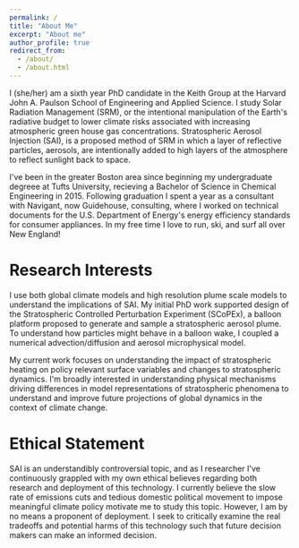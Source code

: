```yaml
---
permalink: /
title: "About Me"
excerpt: "About me"
author_profile: true
redirect_from: 
  - /about/
  - /about.html
---
```

I (she/her) am a sixth year PhD candidate in the Keith Group at the Harvard John A. Paulson School of Engineering and Applied Science. I study Solar Radiation Management (SRM), or the intentional manipulation of the Earth's radiative budget to lower climate risks associated with increasing atmospheric green house gas concentrations. Stratospheric Aerosol Injection (SAI), is a proposed method of SRM in which a layer of reflective particles, aerosols, are intentionally added to high layers of the atmosphere to reflect sunlight back to space. 

I've been in the greater Boston area since beginning my undergraduate degreee at Tufts University, recieving a Bachelor of Science in Chemical Engineering in 2015. Following graduation I spent a year as a consultant with Navigant, now Guidehouse, consulting, where I worked on technical documents for the U.S. Department of Energy's energy efficiency standards for consumer appliances. In my free time I love to run, ski, and surf all over New England!


Research Interests 
======
I use both global climate models and high resolution plume scale models to understand the implications of SAI. My initial PhD work supported design of the Stratospheric Controlled Perturbation Experiment (SCoPEx), a balloon platform proposed to generate and sample a stratospheric aerosol plume. To understand how particles might behave in a balloon wake, I coupled a numerical advection/diffusion and aerosol microphysical model. 

My current work focuses on understanding the impact of stratospheric heating on policy relevant surface variables and changes to stratospheric dynamics. I'm broadly interested in understanding physical mechanisms driving differences in model representations of stratospheric phenomena to understand and improve future projections of global dynamics in the context of climate change. 


Ethical Statement
======

SAI is an understandibly controversial topic, and as I researcher I've continuously grappled with my own ethical believes regarding both research and deployment of this technology. I currently believe the slow rate of emissions cuts and tedious domestic political movement to impose meaningful climate policy motivate me to study this topic. However, I am by no means a proponent of deployment. I seek to critically examine the real tradeoffs and potential harms of this technology such that future decision makers can make an informed decision. 
